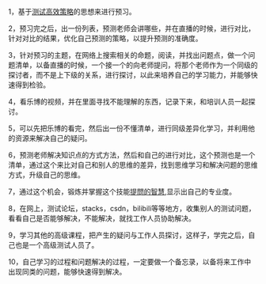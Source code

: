 1，基于[测试高效策略](https://github.com/booklibrary16/SafeguardWorld/blob/master/StrongAgain/Tool/Knife/%E6%B5%8B%E8%AF%95%E9%AB%98%E6%95%88%E7%AD%96%E7%95%A5.md)的思想来进行预习。    

2，预习完之后，出一份列表，预测老师会讲哪些，并在直播的时候，进行对比，针对对比的结果，优化自己预测的策略，以提升预测的准确度。     

3，针对预习的主题，在网络上搜索相关的命题，阅读，并找出问题点，做一个问题清单，以备直播的时候，一个接一个的向老师提问，将那个老师作为一个同级的探讨者，而不是上下级的关系，进行探讨，以此来培养自己的学习能力，并能够快速得到检验。

4，看乐博的视频，并在里面寻找不能理解的东西，记录下来，和培训人员一起探讨。    

5，可以先把乐博的看完，然后出一份不懂清单，进行同级差异化学习，并利用他的资源来解决自己的疑问。    

6，预测老师解决知识点的方式方法，然后和自己的进行对比，这个预测也是一个清单，通过这个来比对自己和别人的思维的差异，找到思维学习和解决问题的思维方式，升级自己的思维。

7，通过这个机会，锻炼并掌握这个技能[提問的智慧](https://github.com/ryanhanwu/How-To-Ask-Questions-The-Smart-Way/blob/master/README.md),显示出自己的专业度。         

8，在网上，测试论坛，stacks，csdn，bilibili等等地方，收集别人的测试问题，看看自己是否能够解决，不能解决，就找工作人员协助解决。     

9，学习其他的高级课程，把产生的疑问与工作人员探讨，这样子，学完之后，自己也是一个高级测试人员了。    

10，自己学习的过程和问题解决的过程，一定要做一个备忘录，以备将来工作中出现同类的问题，能够快速得到解决。     
